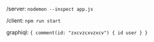 /server: `nodemon --inspect app.js`

/client: `npm run start`

graphiql: `{ comment(id: "zxcvzcxvzxcv") { id user } }`
